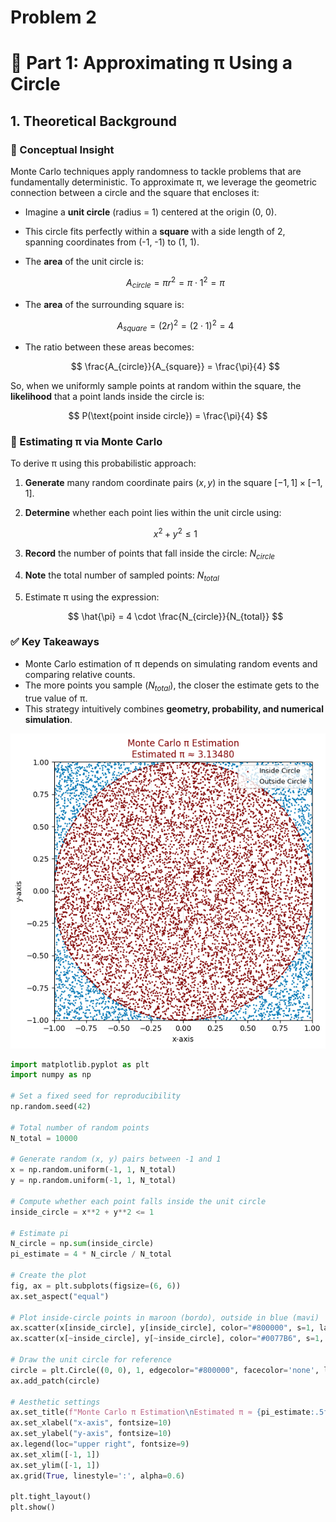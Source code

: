 # Problem 2

# 📘 Part 1: Approximating π Using a Circle

## 1. Theoretical Background

### 🧠 Conceptual Insight

Monte Carlo techniques apply randomness to tackle problems that are fundamentally deterministic. To approximate π, we leverage the geometric connection between a circle and the square that encloses it:

- Imagine a **unit circle** (radius = 1) centered at the origin (0, 0).
- This circle fits perfectly within a **square** with a side length of 2, spanning coordinates from (-1, -1) to (1, 1).
- The **area** of the unit circle is:

  $$
  A_{circle} = \pi r^2 = \pi \cdot 1^2 = \pi
  $$

- The **area** of the surrounding square is:

  $$
  A_{square} = (2r)^2 = (2 \cdot 1)^2 = 4
  $$

- The ratio between these areas becomes:

  $$
  \frac{A_{circle}}{A_{square}} = \frac{\pi}{4}
  $$

So, when we uniformly sample points at random within the square, the **likelihood** that a point lands inside the circle is:

  $$
  P(\text{point inside circle}) = \frac{\pi}{4}
  $$

### 🔢 Estimating π via Monte Carlo

To derive π using this probabilistic approach:

1. **Generate** many random coordinate pairs $(x, y)$ in the square $[-1, 1] \times [-1, 1]$.
2. **Determine** whether each point lies within the unit circle using:

   $$
   x^2 + y^2 \leq 1
   $$

3. **Record** the number of points that fall inside the circle: $N_{circle}$
4. **Note** the total number of sampled points: $N_{total}$
5. Estimate π using the expression:

   $$
   \hat{\pi} = 4 \cdot \frac{N_{circle}}{N_{total}}
   $$

### ✅ Key Takeaways

- Monte Carlo estimation of π depends on simulating random events and comparing relative counts.
- The more points you sample ($N_{total}$), the closer the estimate gets to the true value of π.
- This strategy intuitively combines **geometry, probability, and numerical simulation**.

![alt text](image-4.png)

```python
import matplotlib.pyplot as plt
import numpy as np

# Set a fixed seed for reproducibility
np.random.seed(42)

# Total number of random points
N_total = 10000

# Generate random (x, y) pairs between -1 and 1
x = np.random.uniform(-1, 1, N_total)
y = np.random.uniform(-1, 1, N_total)

# Compute whether each point falls inside the unit circle
inside_circle = x**2 + y**2 <= 1

# Estimate pi
N_circle = np.sum(inside_circle)
pi_estimate = 4 * N_circle / N_total

# Create the plot
fig, ax = plt.subplots(figsize=(6, 6))
ax.set_aspect("equal")

# Plot inside-circle points in maroon (bordo), outside in blue (mavi)
ax.scatter(x[inside_circle], y[inside_circle], color="#800000", s=1, label='Inside Circle')
ax.scatter(x[~inside_circle], y[~inside_circle], color="#0077B6", s=1, label='Outside Circle')

# Draw the unit circle for reference
circle = plt.Circle((0, 0), 1, edgecolor="#800000", facecolor='none', linewidth=1.5, linestyle='--')
ax.add_patch(circle)

# Aesthetic settings
ax.set_title(f"Monte Carlo π Estimation\nEstimated π ≈ {pi_estimate:.5f}", fontsize=12, color="#800000")
ax.set_xlabel("x-axis", fontsize=10)
ax.set_ylabel("y-axis", fontsize=10)
ax.legend(loc="upper right", fontsize=9)
ax.set_xlim([-1, 1])
ax.set_ylim([-1, 1])
ax.grid(True, linestyle=':', alpha=0.6)

plt.tight_layout()
plt.show()
```


